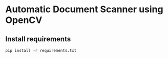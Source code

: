 # Automatic Document Scanner using OpenCV

## Install requirements
```
pip install -r requirements.txt
```

